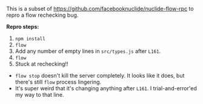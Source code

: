 This is a subset of https://github.com/facebooknuclide/nuclide-flow-rpc to repro a flow rechecking bug.

**Repro steps:**

  1. `npm install`
  2. `flow`
  3. Add any number of empty lines in `src/types.js` after `L161`.
  4. `flow`
  5. Stuck at rechecking!!

* `flow stop` doesn't kill the server completely. It looks like it does, but there's still `flow` process lingering.
* It's super weird that it's changing anything after `L161`. I trial-and-error'ed my way to that line.
